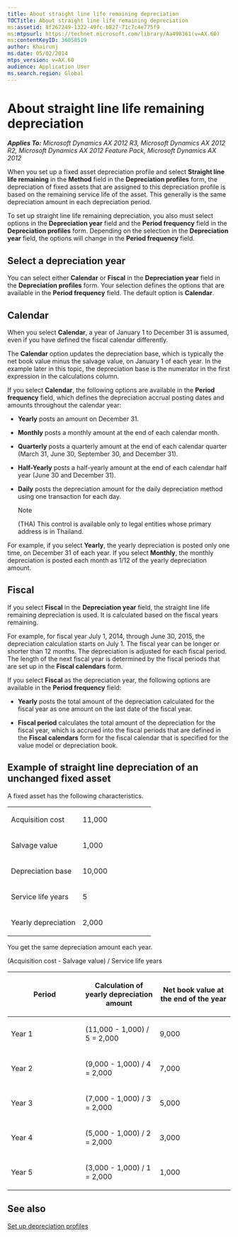 ```yaml
---
title: About straight line life remaining depreciation
TOCTitle: About straight line life remaining depreciation
ms:assetid: 8f267249-1322-49fc-b827-71c7c4e775f9
ms:mtpsurl: https://technet.microsoft.com/library/Aa498361(v=AX.60)
ms:contentKeyID: 36058519
author: Khairunj
ms.date: 05/02/2014
mtps_version: v=AX.60
audience: Application User
ms.search.region: Global
---
```


# About straight line life remaining depreciation 


_**Applies To:** Microsoft Dynamics AX 2012 R3, Microsoft Dynamics AX 2012 R2, Microsoft Dynamics AX 2012 Feature Pack, Microsoft Dynamics AX 2012_

When you set up a fixed asset depreciation profile and select **Straight line life remaining** in the **Method** field in the **Depreciation profiles** form, the depreciation of fixed assets that are assigned to this depreciation profile is based on the remaining service life of the asset. This generally is the same depreciation amount in each depreciation period.

To set up straight line life remaining depreciation, you also must select options in the **Depreciation year** field and the **Period frequency** field in the **Depreciation profiles** form. Depending on the selection in the **Depreciation year** field, the options will change in the **Period frequency** field.

## Select a depreciation year

You can select either **Calendar** or **Fiscal** in the **Depreciation year** field in the **Depreciation profiles** form. Your selection defines the options that are available in the **Period frequency** field. The default option is **Calendar**.

## Calendar

When you select **Calendar**, a year of January 1 to December 31 is assumed, even if you have defined the fiscal calendar differently.

The **Calendar** option updates the depreciation base, which is typically the net book value minus the salvage value, on January 1 of each year. In the example later in this topic, the depreciation base is the numerator in the first expression in the calculations column.

If you select **Calendar**, the following options are available in the **Period frequency** field, which defines the depreciation accrual posting dates and amounts throughout the calendar year:

  - **Yearly** posts an amount on December 31.

  - **Monthly** posts a monthly amount at the end of each calendar month.

  - **Quarterly** posts a quarterly amount at the end of each calendar quarter (March 31, June 30, September 30, and December 31).

  - **Half-Yearly** posts a half-yearly amount at the end of each calendar half year (June 30 and December 31).

  - **Daily** posts the depreciation amount for the daily depreciation method using one transaction for each day.
    

    > [!NOTE]
    > <P>(THA) This control is available only to legal entities whose primary address is in Thailand.</P>



For example, if you select **Yearly**, the yearly depreciation is posted only one time, on December 31 of each year. If you select **Monthly**, the monthly depreciation is posted each month as 1/12 of the yearly depreciation amount.

## Fiscal

If you select **Fiscal** in the **Depreciation year** field, the straight line life remaining depreciation is used. It is calculated based on the fiscal years remaining.

For example, for fiscal year July 1, 2014, through June 30, 2015, the depreciation calculation starts on July 1. The fiscal year can be longer or shorter than 12 months. The depreciation is adjusted for each fiscal period. The length of the next fiscal year is determined by the fiscal periods that are set up in the **Fiscal calendars** form.

If you select **Fiscal** as the depreciation year, the following options are available in the **Period frequency** field:

  - **Yearly** posts the total amount of the depreciation calculated for the fiscal year as one amount on the last date of the fiscal year.

  - **Fiscal period** calculates the total amount of the depreciation for the fiscal year, which is accrued into the fiscal periods that are defined in the **Fiscal calendars** form for the fiscal calendar that is specified for the value model or depreciation book.

## Example of straight line depreciation of an unchanged fixed asset

A fixed asset has the following characteristics.

<table>
<colgroup>
<col style="width: 50%" />
<col style="width: 50%" />
</colgroup>
<tbody>
<tr class="odd">
<td><p>Acquisition cost</p></td>
<td><p>11,000</p></td>
</tr>
<tr class="even">
<td><p>Salvage value</p></td>
<td><p>1,000</p></td>
</tr>
<tr class="odd">
<td><p>Depreciation base</p></td>
<td><p>10,000</p></td>
</tr>
<tr class="even">
<td><p>Service life years</p></td>
<td><p>5</p></td>
</tr>
<tr class="odd">
<td><p>Yearly depreciation</p></td>
<td><p>2,000</p></td>
</tr>
</tbody>
</table>


You get the same depreciation amount each year.

(Acquisition cost - Salvage value) / Service life years

<table>
<colgroup>
<col style="width: 33%" />
<col style="width: 33%" />
<col style="width: 33%" />
</colgroup>
<thead>
<tr class="header">
<th><p>Period</p></th>
<th><p>Calculation of yearly depreciation amount</p></th>
<th><p>Net book value at the end of the year</p></th>
</tr>
</thead>
<tbody>
<tr class="odd">
<td><p>Year 1</p></td>
<td><p>(11,000 - 1,000) / 5 = 2,000</p></td>
<td><p>9,000</p></td>
</tr>
<tr class="even">
<td><p>Year 2</p></td>
<td><p>(9,000 - 1,000) / 4 = 2,000</p></td>
<td><p>7,000</p></td>
</tr>
<tr class="odd">
<td><p>Year 3</p></td>
<td><p>(7,000 - 1,000) / 3 = 2,000</p></td>
<td><p>5,000</p></td>
</tr>
<tr class="even">
<td><p>Year 4</p></td>
<td><p>(5,000 - 1,000) / 2 = 2,000</p></td>
<td><p>3,000</p></td>
</tr>
<tr class="odd">
<td><p>Year 5</p></td>
<td><p>(3,000 - 1,000) / 1 = 2,000</p></td>
<td><p>1,000</p></td>
</tr>
</tbody>
</table>


## See also

[Set up depreciation profiles](set-up-depreciation-profiles.md)

  


